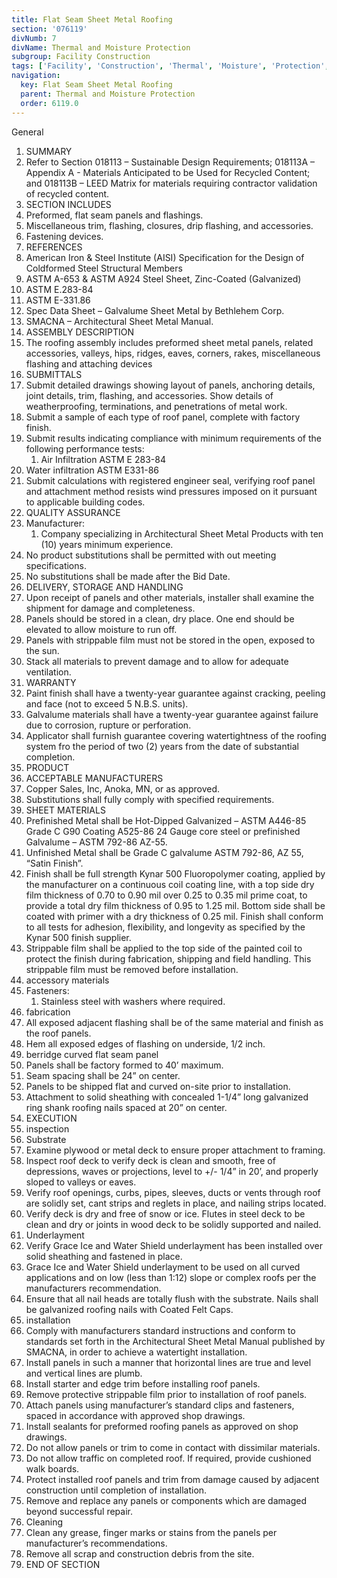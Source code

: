 ```yaml
---
title: Flat Seam Sheet Metal Roofing
section: '076119'
divNumb: 7
divName: Thermal and Moisture Protection
subgroup: Facility Construction
tags: ['Facility', 'Construction', 'Thermal', 'Moisture', 'Protection', 'Flat', 'Seam', 'Sheet', 'Metal', 'Roofing']
navigation:
  key: Flat Seam Sheet Metal Roofing
  parent: Thermal and Moisture Protection
  order: 6119.0
---
```



General
   1. SUMMARY
   1. Refer to Section 018113 – Sustainable Design Requirements; 018113A – Appendix A - Materials Anticipated to be Used for Recycled Content; and 018113B – LEED Matrix for materials requiring contractor validation of recycled content.
   1. SECTION INCLUDES
   1. Preformed, flat seam panels and flashings.
   1. Miscellaneous trim, flashing, closures, drip flashing, and accessories.
   1. Fastening devices.
   1. REFERENCES
   1. American Iron & Steel Institute (AISI) Specification for the Design of Coldformed Steel Structural Members
   1. ASTM A-653 & ASTM A924 Steel Sheet, Zinc-Coated (Galvanized)
   1. ASTM E.283-84
   1. ASTM E-331.86
   1. Spec Data Sheet – Galvalume Sheet Metal by Bethlehem Corp.
   1. SMACNA – Architectural Sheet Metal Manual.
   1. ASSEMBLY DESCRIPTION
   1. The roofing assembly includes preformed sheet metal panels, related accessories, valleys, hips, ridges, eaves, corners, rakes, miscellaneous flashing and attaching devices
   1. SUBMITTALS
   1. Submit detailed drawings showing layout of panels, anchoring details, joint details, trim, flashing, and accessories. Show details of weatherproofing, terminations, and penetrations of metal work.
   1. Submit a sample of each type of roof panel, complete with factory finish.
   1. Submit results indicating compliance with minimum requirements of the following performance tests:
      1. Air Infiltration ASTM E 283-84
   1. Water infiltration ASTM E331-86
   1. Submit calculations with registered engineer seal, verifying roof panel and attachment method resists wind pressures imposed on it pursuant to applicable building codes.
   1. QUALITY ASSURANCE
   1. Manufacturer:
      1. Company specializing in Architectural Sheet Metal Products with ten (10) years minimum experience.
   1. No product substitutions shall be permitted with out meeting specifications.
   1. No substitutions shall be made after the Bid Date.
   1. DELIVERY, STORAGE AND HANDLING
   1. Upon receipt of panels and other materials, installer shall examine the shipment for damage and completeness.
   1. Panels should be stored in a clean, dry place. One end should be elevated to allow moisture to run off.
   1. Panels with strippable film must not be stored in the open, exposed to the sun.
   1. Stack all materials to prevent damage and to allow for adequate ventilation.
   1. WARRANTY
   1. Paint finish shall have a twenty-year guarantee against cracking, peeling and face (not to exceed 5 N.B.S. units).
   1. Galvalume materials shall have a twenty-year guarantee against failure due to corrosion, rupture or perforation.
   1. Applicator shall furnish guarantee covering watertightness of the roofing system fro the period of two (2) years from the date of substantial completion.
   1. PRODUCT
   1. ACCEPTABLE MANUFACTURERS
   1. Copper Sales, Inc, Anoka, MN, or as approved.
   1. Substitutions shall fully comply with specified requirements.
   1. SHEET MATERIALS
   1. Prefinished Metal shall be Hot-Dipped Galvanized – ASTM A446-85 Grade C G90 Coating A525-86 24 Gauge core steel or prefinished Galvalume – ASTM 792-86 AZ-55.
   1. Unfinished Metal shall be Grade C galvalume ASTM 792-86, AZ 55, “Satin Finish”.
   1. Finish shall be full strength Kynar 500 Fluoropolymer coating, applied by the manufacturer on a continuous coil coating line, with a top side dry film thickness of 0.70 to 0.90 mil over 0.25 to 0.35 mil prime coat, to provide a total dry film thickness of 0.95 to 1.25 mil. Bottom side shall be coated with primer with a dry thickness of 0.25 mil. Finish shall conform to all tests for adhesion, flexibility, and longevity as specified by the Kynar 500 finish supplier.
   1. Strippable film shall be applied to the top side of the painted coil to protect the finish during fabrication, shipping and field handling. This strippable film must be removed before installation.
   1. accessory materials
   1. Fasteners:
      1. Stainless steel with washers where required.
   1. fabrication
   1. All exposed adjacent flashing shall be of the same material and finish as the roof panels.
   1. Hem all exposed edges of flashing on underside, 1/2 inch.
   1. berridge curved flat seam panel
   1. Panels shall be factory formed to 40’ maximum.
   1. Seam spacing shall be 24” on center.
   1. Panels to be shipped flat and curved on-site prior to installation.
   1. Attachment to solid sheathing with concealed 1-1/4” long galvanized ring shank roofing nails spaced at 20” on center.
   1. EXECUTION
   1. inspection
   1. Substrate
   1. Examine plywood or metal deck to ensure proper attachment to framing.
   1. Inspect roof deck to verify deck is clean and smooth, free of depressions, waves or projections, level to +/- 1/4” in 20’, and properly sloped to valleys or eaves.
   1. Verify roof openings, curbs, pipes, sleeves, ducts or vents through roof are solidly set, cant strips and reglets in place, and nailing strips located.
   1. Verify deck is dry and free of snow or ice. Flutes in steel deck to be clean and dry or joints in wood deck to be solidly supported and nailed.
   1. Underlayment
   1. Verify Grace Ice and Water Shield underlayment has been installed over solid sheathing and fastened in place.
   1. Grace Ice and Water Shield underlayment to be used on all curved applications and on low (less than 1:12) slope or complex roofs per the manufacturers recommendation.
   1. Ensure that all nail heads are totally flush with the substrate. Nails shall be galvanized roofing nails with Coated Felt Caps.
   1. installation
   1. Comply with manufacturers standard instructions and conform to standards set forth in the Architectural Sheet Metal Manual published by SMACNA, in order to achieve a watertight installation.
   1. Install panels in such a manner that horizontal lines are true and level and vertical lines are plumb.
   1. Install starter and edge trim before installing roof panels.
   1. Remove protective strippable film prior to installation of roof panels.
   1. Attach panels using manufacturer’s standard clips and fasteners, spaced in accordance with approved shop drawings.
   1. Install sealants for preformed roofing panels as approved on shop drawings.
   1. Do not allow panels or trim to come in contact with dissimilar materials.
   1. Do not allow traffic on completed roof. If required, provide cushioned walk boards.
   1. Protect installed roof panels and trim from damage caused by adjacent construction until completion of installation.
   1. Remove and replace any panels or components which are damaged beyond successful repair.
   1. Cleaning
   1. Clean any grease, finger marks or stains from the panels per manufacturer’s recommendations.
   1. Remove all scrap and construction debris from the site.
1. END OF SECTION

